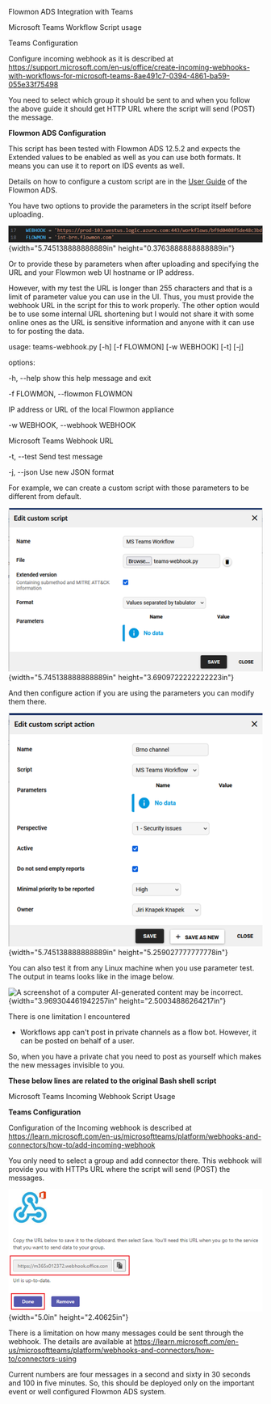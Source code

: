 Flowmon ADS Integration with Teams

Microsoft Teams Workflow Script usage

Teams Configuration

Configure incoming webhook as it is described at
<https://support.microsoft.com/en-us/office/create-incoming-webhooks-with-workflows-for-microsoft-teams-8ae491c7-0394-4861-ba59-055e33f75498>

You need to select which group it should be sent to and when you follow
the above guide it should get HTTP URL where the script will send (POST)
the message.

**Flowmon ADS Configuration**

This script has been tested with Flowmon ADS 12.5.2 and expects the
Extended values to be enabled as well as you can use both formats. It
means you can use it to report on IDS events as well.

Details on how to configure a custom script are in the [User
Guide](https://docs.progress.com/bundle/progress-flowmon-ads-12-4/page/topics/user-guide/Custom-Actions.html#custom-scripts)
of the Flowmon ADS.

You have two options to provide the parameters in the script itself
before uploading.

![](media/script-configuration.png){width="5.745138888888889in"
height="0.3763888888888889in"}

Or to provide these by parameters when after uploading and specifying
the URL and your Flowmon web UI hostname or IP address.

However, with my test the URL is longer than 255 characters and that is
a limit of parameter value you can use in the UI. Thus, you must provide
the webhook URL in the script for this to work properly. The other
option would be to use some internal URL shortening but I would not
share it with some online ones as the URL is sensitive information and
anyone with it can use to for posting the data.

usage: teams-webhook.py \[-h\] \[-f FLOWMON\] \[-w WEBHOOK\] \[-t\]
\[-j\]

options:

-h, \--help show this help message and exit

-f FLOWMON, \--flowmon FLOWMON

IP address or URL of the local Flowmon appliance

-w WEBHOOK, \--webhook WEBHOOK

Microsoft Teams Webhook URL

-t, \--test Send test message

-j, \--json Use new JSON format

For example, we can create a custom script with those parameters to be
different from default.

![](media/new-custom-script.png){width="5.745138888888889in"
height="3.6909722222222223in"}

And then configure action if you are using the parameters you can modify
them there.

![](media/action.png){width="5.745138888888889in"
height="5.259027777777778in"}

You can also test it from any Linux machine when you use parameter test.
The output in teams looks like in the image below.

![A screenshot of a computer AI-generated content may be
incorrect.](media/sampe-message.png){width="3.969304461942257in"
height="2.50034886264217in"}

There is one limitation I encountered

- Workflows app can\'t post in private channels as a flow bot. However,
  it can be posted on behalf of a user.

So, when you have a private chat you need to post as yourself which
makes the new messages invisible to you.

**These below lines are related to the original Bash shell script**

Microsoft Teams Incoming Webhook Script Usage

**Teams Configuration**

Configuration of the Incoming webhook is described at
<https://learn.microsoft.com/en-us/microsoftteams/platform/webhooks-and-connectors/how-to/add-incoming-webhook>

You only need to select a group and add connector there. This webhook
will provide you with HTTPs URL where the script will send (POST) the
messages.

![](media/webhook.png){width="5.0in" height="2.40625in"}

There is a limitation on how many messages could be sent through the
webhook. The details are available at
<https://learn.microsoft.com/en-us/microsoftteams/platform/webhooks-and-connectors/how-to/connectors-using>

Current numbers are four messages in a second and sixty in 30 seconds
and 100 in five minutes. So, this should be deployed only on the
important event or well configured Flowmon ADS system.
